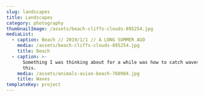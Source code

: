 ```yaml
---
slug: landscapes
title: Landscapes
category: photography
thumbnailImage: /assets/beach-cliffs-clouds-895254.jpg
mediaList:
  - caption: Beach // 2019/1/1 // A LONG SUMMER AGO
    media: /assets/beach-cliffs-clouds-895254.jpg
    title: Beach
  - caption: >-
      Something I was thinking about for a while was how to catch waves like
      this.
    media: /assets/animals-avian-beach-760984.jpg
    title: Waves
templateKey: project
---
```

